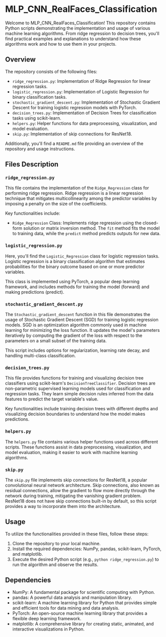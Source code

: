 # MLP_CNN_RealFaces_Classification

Welcome to MLP_CNN_RealFaces_Classification! This repository contains Python scripts demonstrating the implementation and usage of various machine learning algorithms. From ridge regression to decision trees, you'll find practical examples and explanations to understand how these algorithms work and how to use them in your projects.

## Overview

The repository consists of the following files:

- `ridge_regression.py`: Implementation of Ridge Regression for linear regression tasks.
- `logistic_regression.py`: Implementation of Logistic Regression for binary classification tasks.
- `stochastic_gradient_descent.py`: Implementation of Stochastic Gradient Descent for training logistic regression models with PyTorch.
- `decision_trees.py`: Implementation of Decision Trees for classification tasks using scikit-learn.
- `helpers.py`: Helper functions for data preprocessing, visualization, and model evaluation.
- `skip.py`: Implementation of skip connections for ResNet18.

Additionally, you'll find a `README.md` file providing an overview of the repository and usage instructions.

## Files Description

### `ridge_regression.py`

This file contains the implementation of the `Ridge_Regression` class for performing ridge regression. Ridge regression is a linear regression technique that mitigates multicollinearity among the predictor variables by imposing a penalty on the size of the coefficients.

Key functionalities include:

- `Ridge_Regression` Class: Implements ridge regression using the closed-form solution or matrix inversion method. The `fit` method fits the model to training data, while the `predict` method predicts outputs for new data.

### `logistic_regression.py`

Here, you'll find the `Logistic_Regression` class for logistic regression tasks. Logistic regression is a binary classification algorithm that estimates probabilities for the binary outcome based on one or more predictor variables.

This class is implemented using PyTorch, a popular deep learning framework, and includes methods for training the model (forward) and making predictions (predict).

### `stochastic_gradient_descent.py`

The `Stochastic_gradient_descent` function in this file demonstrates the usage of Stochastic Gradient Descent (SGD) for training logistic regression models. SGD is an optimization algorithm commonly used in machine learning for minimizing the loss function. It updates the model's parameters iteratively by computing the gradient of the loss with respect to the parameters on a small subset of the training data.

This script includes options for regularization, learning rate decay, and handling multi-class classification.

### `decision_trees.py`

This file provides functions for training and visualizing decision tree classifiers using scikit-learn's `DecisionTreeClassifier`. Decision trees are non-parametric supervised learning models used for classification and regression tasks. They learn simple decision rules inferred from the data features to predict the target variable's value.

Key functionalities include training decision trees with different depths and visualizing decision boundaries to understand how the model makes predictions.

### `helpers.py`

The `helpers.py` file contains various helper functions used across different scripts. These functions assist in data preprocessing, visualization, and model evaluation, making it easier to work with machine learning algorithms.

### `skip.py`

The `skip.py` file implements skip connections for ResNet18, a popular convolutional neural network architecture. Skip connections, also known as residual connections, allow the gradient to flow more directly through the network during training, mitigating the vanishing gradient problem. ResNet18 does not have skip connections built-in by default, so this script provides a way to incorporate them into the architecture.

## Usage

To utilize the functionalities provided in these files, follow these steps:

1. Clone the repository to your local machine.
2. Install the required dependencies: NumPy, pandas, scikit-learn, PyTorch, and matplotlib.
3. Execute the desired Python script (e.g., `python ridge_regression.py`) to run the algorithm and observe the results.

## Dependencies

- NumPy: A fundamental package for scientific computing with Python.
- pandas: A powerful data analysis and manipulation library.
- scikit-learn: A machine learning library for Python that provides simple and efficient tools for data mining and data analysis.
- PyTorch: An open-source machine learning library that provides a flexible deep learning framework.
- matplotlib: A comprehensive library for creating static, animated, and interactive visualizations in Python.
